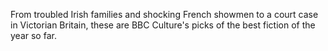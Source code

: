 From troubled Irish families and shocking French showmen to a court case in Victorian Britain, 
these are BBC Culture's picks of the best fiction of the year so far.
